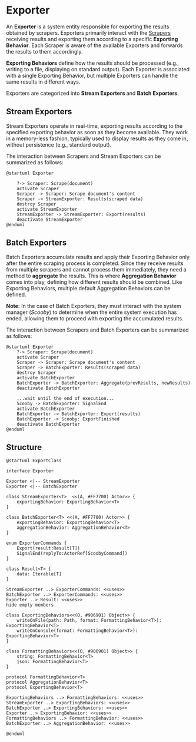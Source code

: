 # Exporter

An **Exporter** is a system entity responsible for exporting the results obtained by scrapers. Exporters primarily
interact with the [Scrapers](Scraper.md) receiving results and exporting them according to a specific **Exporting
Behavior**. Each Scraper is aware of the available Exporters and forwards the results to them accordingly.

**Exporting Behaviors** define how the results should be processed (e.g., writing to a file, displaying on standard
output). Each Exporter is associated with a single Exporting Behavior, but multiple Exporters can handle the same
results in different ways.

Exporters are categorized into **Stream Exporters** and **Batch Exporters**.

## Stream Exporters

Stream Exporters operate in real-time, exporting results according to the specified exporting behavior as soon as they
become available. They work in a memory-less fashion, typically used to display results as they come in, without
persistence (e.g., standard output).

The interaction between Scrapers and Stream Exporters can be summarized as follows:

```plantuml
@startuml Exporter
 
    ?-> Scraper: Scrape(document)
    activate Scraper
    Scraper -> Scraper: Scrape document's content
    Scraper -> StreamExporter: Results(scraped data)
    destroy Scraper
    activate StreamExporter
    StreamExporter -> StreamExporter: Export(results)
    deactivate StreamExporter
@enduml
```

## Batch Exporters

Batch Exporters accumulate results and apply their Exporting Behavior only after the entire scraping process is
completed. Since they receive results from multiple scrapers and cannot process them immediately, they need a method to
**aggregate** the results. This is where **Aggregation Behavior** comes into play, defining how different results should
be combined. Like Exporting Behaviors, multiple default Aggregation Behaviors can be defined.

**Note:** In the case of Batch Exporters, they must interact with the system manager (_Scooby_) to determine when the
entire system execution has ended, allowing them to proceed with exporting the accumulated results.

The interaction between Scrapers and Batch Exporters can be summarized as follows:

```plantuml
@startuml Exporter
    ?-> Scraper: Scrape(document)
    activate Scraper
    Scraper -> Scraper: Scrape document's content
    Scraper -> BatchExporter: Results(scraped data)
    destroy Scraper
    activate BatchExporter
    BatchExporter -> BatchExporter: Aggregate(prevResults, newResults)
    deactivate BatchExporter
    
    ...wait until the end of execution...
    Scooby -> BatchExporter: SignalEnd
    activate BatchExporter
    BatchExporter -> BatchExporter: Export(results)
    BatchExporter -> Scooby: ExportFinished
    deactivate BatchExporter
@enduml
```

## Structure

```plantuml
@startuml ExportClass

interface Exporter

Exporter <|-- StreamExporter
Exporter <|-- BatchExporter

class StreamExporter<T>  <<(A, #FF7700) Actor>> {
    exportingBehavior: ExportingBehavior<T>
}

class BatchExporter<T> <<(A, #FF7700) Actor>> {
    exportingBehavior: ExportingBehavior<T>
    aggregationBehavior: AggregationBehavior<T>
}

enum ExporterCommands {
    Export(result:Result[T])
    SignalEnd(replyTo:ActorRef[ScoobyCommand])
}

class Result<T> {
    data: Iterable[T]
}

StreamExporter ..> ExporterCommands: <<uses>>
BatchExporter ..> ExporterCommands: <<uses>>
Exporter ..> Result: <<uses>>
hide empty members

class ExportingBehaviors<<(O, #906901) Object>> {
    writeOnFile(path: Path, format: FormattingBehavior<T>): ExportingBehavior<T>
    writeOnConsole(format: FormattingBehavior<T>): ExportingBehavior<T>
}

class FormattingBehaviors<<(O, #906901) Object>> {
    string: FormattingBehavior<T>
    json: FormattingBehavior<T>
}

protocol FormattingBehavior<T>
protocol AggregationBehavior<T>
protocol ExportingBehavior<T>

ExportingBehaviors ..> FormattingBehaviors: <<uses>>
StreamExporter ..> ExportingBehaviors: <<uses>>
BatchExporter ..> ExportingBehaviors: <<uses>>
Exporter ..> ExportingBehavior: <<uses>>
FormattingBehaviors ..> FormattingBehavior: <<uses>>
BatchExporter ..> AggregationBehavior: <<uses>>

@enduml
```





